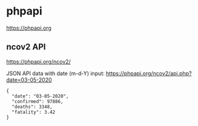 # phpapi

https://phpapi.org

## ncov2 API

https://phpapi.org/ncov2/

JSON API data with date (m-d-Y) input: https://phpapi.org/ncov2/api.php?date=03-05-2020


```
{
  "date": "03-05-2020",
  "confirmed": 97886,
  "deaths": 3348,
  "fatality": 3.42
}
```
